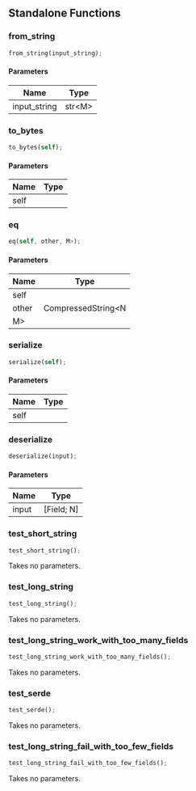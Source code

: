 ## Standalone Functions

### from_string

```rust
from_string(input_string);
```

#### Parameters
| Name | Type |
| --- | --- |
| input_string | str&lt;M&gt; |

### to_bytes

```rust
to_bytes(self);
```

#### Parameters
| Name | Type |
| --- | --- |
| self |  |

### eq

```rust
eq(self, other, M>);
```

#### Parameters
| Name | Type |
| --- | --- |
| self |  |
| other | CompressedString&lt;N |
| M&gt; |  |

### serialize

```rust
serialize(self);
```

#### Parameters
| Name | Type |
| --- | --- |
| self |  |

### deserialize

```rust
deserialize(input);
```

#### Parameters
| Name | Type |
| --- | --- |
| input | [Field; N] |

### test_short_string

```rust
test_short_string();
```

Takes no parameters.

### test_long_string

```rust
test_long_string();
```

Takes no parameters.

### test_long_string_work_with_too_many_fields

```rust
test_long_string_work_with_too_many_fields();
```

Takes no parameters.

### test_serde

```rust
test_serde();
```

Takes no parameters.

### test_long_string_fail_with_too_few_fields

```rust
test_long_string_fail_with_too_few_fields();
```

Takes no parameters.

